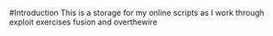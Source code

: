#Introduction
This is a storage for my online scripts as I work through exploit exercises fusion and overthewire
